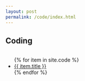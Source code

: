 ```yaml
---
layout: post
permalink: /code/index.html
---
```

<h2>Coding</h2>
<div class="column">
  <ul>
  {% for item in site.code %}
      <li>
        <a href="{{ item.url }}">{{ item.title }}</a>
      </li>
  {% endfor %}
  </ul>
</div>